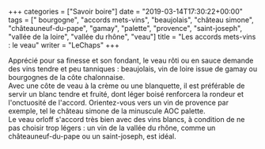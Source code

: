 +++
categories = ["Savoir boire"]
date = "2019-03-14T17:30:22+00:00"
tags = [" bourgogne", "accords mets-vins", "beaujolais", "château simone", "châteauneuf-du-pape", "gamay", "palette", "provence", "saint-joseph", "vallée de la loire", "vallée du rhône", "veau"] 
title = "Les accords mets-vins : le veau"
writer = "LeChaps"
+++

Apprécié pour sa finesse et son fondant, le veau rôti ou en sauce demande des vins tendre et peu tanniques : beaujolais, vin de loire issue de gamay ou bourgognes de la côte chalonnaise.  
Avec une côte de veau à la crème ou une blanquette, il est préférable de servir un blanc tendre et fruité, dont léger boisé renforcera la rondeur et l'onctuosité de l'accord. Orientez-vous vers un vin de provence par exemple, tel le château simone de la minuscule AOC palette.  
Le veau orloff s'accord très bien avec des vins blancs, à condition de ne pas choisir trop légers : un vin de la vallée du rhône, comme un châteauneuf-du-pape ou un saint-joseph, est idéal.
